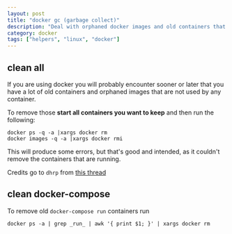 ```yaml
---
layout: post
title: "docker gc (garbage collect)"
description: "Deal with orphaned docker images and old containers that fill your disk"
category: docker
tags: ["helpers", "linux", "docker"]
---
```


## clean all

If you are using docker you will probably encounter sooner or later that you have a lot of old containers and orphaned
images that are not used by any container.

To remove those **start all containers you want to keep** and then run the following:

```
docker ps -q -a |xargs docker rm
docker images -q -a |xargs docker rmi
```

This will produce some errors, but that's good and intended, as it couldn't remove the containers that are running.

Credits go to `dhrp` from [this thread](https://forums.docker.com/t/command-to-remove-all-unused-images/20)


## clean docker-compose

To remove old `docker-compose run` containers run

```
docker ps -a | grep _run_ | awk '{ print $1; }' | xargs docker rm
```
